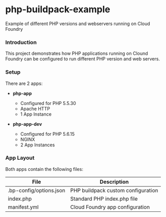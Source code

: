 # php-buildpack-example
Example of different PHP versions and webservers running on Cloud Foundry

### Introduction
This project demonstrates how PHP applications running on Clound Foundry can be configured to run different PHP version and web servers.


### Setup
There are 2 apps:
- **php-app**
  - Configured for PHP 5.5.30
  - Apache HTTP
  - 1 App Instance
 
- **php-app-dev**
  - Configured for PHP 5.6.15
  - NGINX
  - 2 App Instances

### App Layout
Both apps contain the following files:

| File | Description |
|------|------|
| .bp-config/options.json | PHP buildpack custom configuration |
| index.php | Standard PHP index.php file |
| manifest.yml | Cloud Foundry app configuration |
